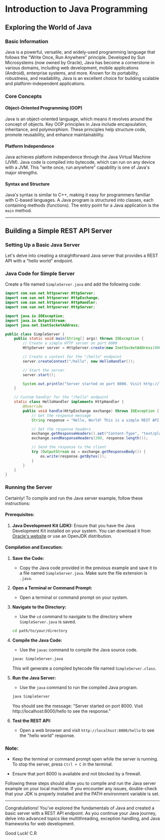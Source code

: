# Introduction to Java Programming

## Exploring the World of Java

### Basic Information

Java is a powerful, versatile, and widely-used programming language that follows the "Write Once, Run Anywhere" principle. Developed by Sun Microsystems (now owned by Oracle), Java has become a cornerstone in various domains, including web development, mobile applications (Android), enterprise systems, and more. Known for its portability, robustness, and readability, Java is an excellent choice for building scalable and platform-independent applications.

### Core Concepts

#### Object-Oriented Programming (OOP)

Java is an object-oriented language, which means it revolves around the concept of objects. Key OOP principles in Java include encapsulation, inheritance, and polymorphism. These principles help structure code, promote reusability, and enhance maintainability.

#### Platform Independence

Java achieves platform independence through the Java Virtual Machine (JVM). Java code is compiled into bytecode, which can run on any device with a JVM. This "write once, run anywhere" capability is one of Java's major strengths.

#### Syntax and Structure

Java's syntax is similar to C++, making it easy for programmers familiar with C-based languages. A Java program is structured into classes, each containing methods (functions). The entry point for a Java application is the `main` method.

---

## Building a Simple REST API Server

### Setting Up a Basic Java Server

Let's delve into creating a straightforward Java server that provides a REST API with a "hello world" endpoint.

### Java Code for Simple Server

Create a file named `SimpleServer.java` and add the following code:

```java
import com.sun.net.httpserver.HttpServer;
import com.sun.net.httpserver.HttpExchange;
import com.sun.net.httpserver.HttpHandler;
import com.sun.net.httpserver.HttpServer;

import java.io.IOException;
import java.io.OutputStream;
import java.net.InetSocketAddress;

public class SimpleServer {
    public static void main(String[] args) throws IOException {
        // Create a simple HTTP server on port 8000
        HttpServer server = HttpServer.create(new InetSocketAddress(8000), 0);

        // Create a context for the "/hello" endpoint
        server.createContext("/hello", new HelloHandler());

        // Start the server
        server.start();

        System.out.println("Server started on port 8000. Visit http://localhost:8000/hello to see the response.");
    }

    // Custom handler for the "/hello" endpoint
    static class HelloHandler implements HttpHandler {
        @Override
        public void handle(HttpExchange exchange) throws IOException {
            // Get the response message
            String response = "Hello, World! This is a simple REST API.";

            // Set the response headers
            exchange.getResponseHeaders().set("Content-Type", "text/plain");
            exchange.sendResponseHeaders(200, response.length());

            // Send the response to the client
            try (OutputStream os = exchange.getResponseBody()) {
                os.write(response.getBytes());
            }
        }
    }
}
```

### Running the Server

Certainly! To compile and run the Java server example, follow these instructions:

#### Prerequisites:

1. **Java Development Kit (JDK):** Ensure that you have the Java Development Kit installed on your system. You can download it from [Oracle's website](https://www.oracle.com/java/technologies/javase-downloads.html) or use an OpenJDK distribution.

#### Compilation and Execution:

1. **Save the Code:**
   - Copy the Java code provided in the previous example and save it to a file named `SimpleServer.java`. Make sure the file extension is `.java`.

2. **Open a Terminal or Command Prompt:**
   - Open a terminal or command prompt on your system.

3. **Navigate to the Directory:**
   - Use the `cd` command to navigate to the directory where `SimpleServer.java` is saved.

   ```bash
   cd path/to/your/directory
   ```

4. **Compile the Java Code:**
   - Use the `javac` command to compile the Java source code.

   ```bash
   javac SimpleServer.java
   ```

   This will generate a compiled bytecode file named `SimpleServer.class`.

5. **Run the Java Server:**
   - Use the `java` command to run the compiled Java program.

   ```bash
   java SimpleServer
   ```

   You should see the message: "Server started on port 8000. Visit http://localhost:8000/hello to see the response."

6. **Test the REST API:**
   - Open a web browser and visit `http://localhost:8000/hello` to see the "hello world" response.

### Note:

- Keep the terminal or command prompt open while the server is running. To stop the server, press `Ctrl + C` in the terminal.

- Ensure that port 8000 is available and not blocked by a firewall.

Following these steps should allow you to compile and run the Java server example on your local machine. If you encounter any issues, double-check that your JDK is properly installed and the PATH environment variable is set.

---

Congratulations! You've explored the fundamentals of Java and created a basic server with a REST API endpoint. As you continue your Java journey, delve into advanced topics like multithreading, exception handling, and Java frameworks for web development. 

Good Luck! C.R